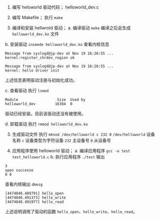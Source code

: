1. 编写 heloworld 驱动代码；
helloworld_dev.c

2. 编写 Makefile；
执行 `make`

3. 编译和安装 hellwrold 驱动；
a. 编译驱动 `make`
编译之后会生成 `helloworld_dev.ko` 文件

b. 安装驱动 `insmode helloworld_dev.ko`
查看内核信息
```
Message from syslogd@jp-dev at Nov 19 16:26:55 ...
kernel:register_chrdev_region ok

Message from syslogd@jp-dev at Nov 19 16:26:55 ...
kernel: hello driver init
```
上述信息表明驱动注册与初始化成功。

c. 查看驱动
执行 `lsmod`
```
Module                  Size  Used by
helloworld_dev         16384  0
```
驱动已经安装。目前该驱动还没有被使用。

d. 卸载驱动
执行 `rmmod helloworld_dev.ko`

3. 生成驱动文件
执行 `mknod /dev/helloworld c 232 0`
`/dev/helloworld` 设备名称
`c`               设备类型为字符设备
`232`             主设备号
`0`               从设备号

4. 应用程序使用 helloworld 驱动；
a. 编译应用程序 `gcc -o test test_helloworld.c`
b. 执行应用程序 `./test`
输出
```
3
open successe
0 0
```

查看内核输出 `dmesg`
```
[4474848.489791] hello_open
[4474848.491373] hello_write
[4474848.491977] hello_read
```
上述说明调用了驱动的函数 `hello_open`、`hello_write`、`hello_read`。
